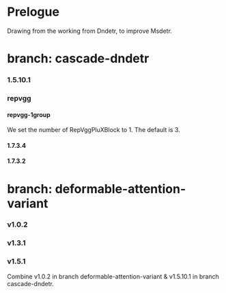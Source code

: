 # Prelogue
Drawing from the working from Dndetr, to improve Msdetr.

# branch: cascade-dndetr
### 1.5.10.1

### repvgg

#### repvgg-1group
We set the number of RepVggPluXBlock to 1. The default is 3.

#### 1.7.3.4

#### 1.7.3.2


# branch: deformable-attention-variant
### v1.0.2


### v1.3.1



### v1.5.1
Combine v1.0.2 in branch deformable-attention-variant & v1.5.10.1 in branch cascade-dndetr.
